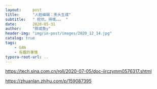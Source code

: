 ```yaml
---
layout:     post
title:      "人脸编辑：秃头生成"
subtitle:   " 挖坑，待填。。。 "
date:       2020-05-31 
author:     "胖咸鱼y"
header-img: "img/in-post/images/2020_12_14.jpg"
catalog: true
tags:
    - GAN
    - 有趣的事情
typora-root-url: ..
---
```


https://tech.sina.com.cn/roll/2020-07-05/doc-iirczymm0576317.shtml

https://zhuanlan.zhihu.com/p/159087395